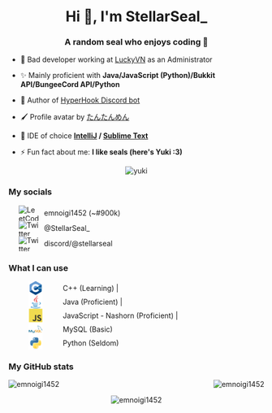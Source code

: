 <h1 align="center">Hi 👋, I'm StellarSeal_</h1>
<h3 align="center">A random seal who enjoys coding 🐧</h3>

- 🔭 Bad developer working at [LuckyVN](https://luckyvn.com) as an Administrator

- ✨ Mainly proficient with **Java/JavaScript (Python)/Bukkit API/BungeeCord API/Python**

- 🤖 Author of [HyperHook Discord bot](https://github.com/emnoigi1452/HyperHook)

- 🖌️ Profile avatar by [たんたんめん](https://www.pixiv.net/en/users/188106)

- 🚀 IDE of choice **[IntelliJ](https://www.jetbrains.com/idea/) / [Sublime Text](https://www.sublimetext.com/)**

- ⚡ Fun fact about me: **I like seals (here's Yuki :3)**

<p align="center">
  <img src="https://th.bing.com/th/id/OIP.wSnxF-V55rms147724MAbAHaHa?rs=1&pid=ImgDetMai" alt="yuki" style="width: 40%;" />
</p>

<h3 align="left">My socials</h3>
<a href="https://www.leetcode.com/emnoigi1452" target="_blank" style="display: flex; align-items: center; text-decoration: none; margin: 0 20px;">
        <img src="https://raw.githubusercontent.com/rahuldkjain/github-profile-readme-generator/master/src/images/icons/Social/leet-code.svg" alt="LeetCode" height="30" width="40" style="margin-right: 10px;" />
        <span style="text-decoration: none; margin-right: 25px; display: inline-block;">emnoigi1452 (~#900k)</span>
    </a>
    <a href="https://twitter.com/stellarseal_" target="_blank" style="display: flex; align-items: center; text-decoration: none; margin: 0 20px;">
        <img src="https://raw.githubusercontent.com/rahuldkjain/github-profile-readme-generator/master/src/images/icons/Social/twitter.svg" alt="Twitter" height="30" width="40" style="margin-right: 10px;" />
        <span style="text-decoration: none; margin-right: 25px; display: inline-block;">@StellarSeal_</span>
    </a>
    <a href="https://discordlookup.com/user/219432043354914817" target="_blank" style="display: flex; align-items: center; text-decoration: none; margin: 0 20px;">
        <img src="https://raw.githubusercontent.com/rahuldkjain/github-profile-readme-generator/master/src/images/icons/Social/discord.svg" alt="Twitter" height="30" width="40" style="margin-right: 10px;" />
        <span style="text-decoration: none; margin-right: 25px; display: inline-block;">discord/@stellarseal</span>
    </a>


<h3 align="left">What I can use</h3>
<a href="https://www.w3schools.com/cpp/" target="_blank" rel="noreferrer" style="display: flex; align-items: center; text-decoration: none; margin-right: 40px; margin-left: 40px;">
    <img src="https://raw.githubusercontent.com/devicons/devicon/master/icons/cplusplus/cplusplus-original.svg" alt="cplusplus" width="27" height="27" />
    <span style="margin-left: 40px; display: inline-block;">C++ (Learning)  |</span>
</a>
<a href="https://www.java.com" target="_blank" rel="noreferrer" style="display: flex; align-items: center; text-decoration: none; margin-right: 40px; margin-left: 40px;">
    <img src="https://raw.githubusercontent.com/devicons/devicon/master/icons/java/java-original.svg" alt="java" width="27" height="27" />
    <span style="margin-left: 40px; display: inline-block;">Java (Proficient)  |</span>
</a>
<a href="https://github.com/openjdk/nashorn" target="_blank" rel="noreferrer" style="display: flex; align-items: center; text-decoration: none; margin-right: 40px; margin-left: 40px;">
    <img src="https://raw.githubusercontent.com/devicons/devicon/master/icons/javascript/javascript-original.svg" alt="javascript" width="27" height="27" />
    <span style="margin-left: 40px; display: inline-block;">JavaScript - Nashorn (Proficient)  |</span>
</a>
<a href="https://www.mysql.com/" target="_blank" rel="noreferrer" style="display: flex; align-items: center; text-decoration: none; margin-right: 40px; margin-left: 40px;">
    <img src="https://raw.githubusercontent.com/devicons/devicon/master/icons/mysql/mysql-original-wordmark.svg" alt="mysql" width="27" height="27" />
    <span style="margin-left: 40px; display: inline-block;">MySQL (Basic)</span>
</a>
<a href="https://www.python.org" target="_blank" rel="noreferrer" style="display: flex; align-items: center; text-decoration: none; margin-left: 40px;">
    <img src="https://raw.githubusercontent.com/devicons/devicon/master/icons/python/python-original.svg" alt="python" width="27" height="27" />
    <span style="margin-left: 40px; display: inline-block;">Python (Seldom)</span>
</a>

<p></p>

<h3 align="left">My GitHub stats</h3>

<p><img align="left" src="https://github-readme-stats.vercel.app/api/top-langs?username=emnoigi1452&show_icons=true&locale=en&layout=compact&theme=tokyonight" alt="emnoigi1452" style="width: 40%" /></p>

<p>&nbsp;<img align="right" src="https://github-readme-stats.vercel.app/api?username=emnoigi1452&show_icons=true&locale=en&theme=tokyonight" alt="emnoigi1452" /></p>

<p align="center">
  <img src="https://github-readme-streak-stats.herokuapp.com/?user=emnoigi1452&theme=radical&hide_border=false" alt="emnoigi1452" style="width: 40%;" />
</p>
